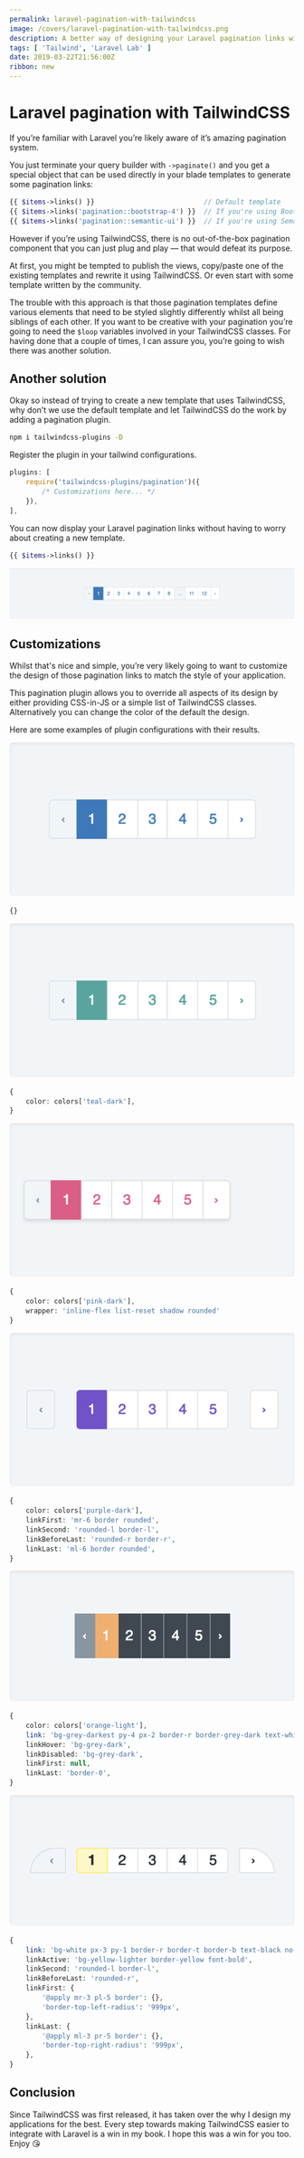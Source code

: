 ```yaml
---
permalink: laravel-pagination-with-tailwindcss
image: /covers/laravel-pagination-with-tailwindcss.png
description: A better way of designing your Laravel pagination links with TailwindCSS.
tags: [ 'Tailwind', 'Laravel Lab' ]
date: 2019-03-22T21:56:00Z
ribbon: new
---
```

# Laravel pagination with TailwindCSS

If you’re familiar with Laravel you’re likely aware of it’s amazing pagination system.

You just terminate your query builder with `->paginate()` and you get a special object that can be used directly in your blade templates to generate some pagination links:

```php
{{ $items->links() }}                           // Default template
{{ $items->links('pagination::bootstrap-4') }}  // If you're using Bootstrap
{{ $items->links('pagination::semantic-ui') }}  // If you're using Semantic UI
```

However if you’re using TailwindCSS, there is no out-of-the-box pagination component that you can just plug and play — that would defeat its purpose.

At first, you might be tempted to publish the views, copy/paste one of the existing templates and rewrite it using TailwindCSS. Or even start with some template written by the community.

The trouble with this approach is that those pagination templates define various elements that need to be styled slightly differently whilst all being siblings of each other. If you want to be creative with your pagination you’re going to need the `$loop` variables involved in your TailwindCSS classes. For having done that a couple of times, I can assure you, you’re going to wish there was another solution.

## Another solution
Okay so instead of trying to create a new template that uses TailwindCSS, why don’t we use the default template and let TailwindCSS do the work by adding a pagination plugin.

```sh
npm i tailwindcss-plugins -D
```

Register the plugin in your tailwind configurations.

```js
plugins: [
    require('tailwindcss-plugins/pagination')({
        /* Customizations here... */
    }),
],
```

You can now display your Laravel pagination links without having to worry about creating a new template.

```php
{{ $items->links() }}
```

![Pagination default style](./pagination.png)

<GithubButton url="https://github.com/lorisleiva/tailwindcss-plugins/tree/master/pagination" title="Pagination plugin on GitHub"></GithubButton>

## Customizations
Whilst that's nice and simple, you’re very likely going to want to customize the design of those pagination links to match the style of your application.

This pagination plugin allows you to override all aspects of its design by either providing CSS-in-JS or a simple list of TailwindCSS classes. Alternatively you can change the color of the default the design.

Here are some examples of plugin configurations with their results.

<div class="-mb-12 z-10 text-center">
    <img class="rounded shadow max-w-xs" alt="Pagination example 1" src="./pagination_1.png" />
</div>

```php
{}
```

<div class="-mb-12 z-10 text-center">
    <img class="rounded shadow max-w-xs" alt="Pagination example 2" src="./pagination_2.png" />
</div>

```php
{
    color: colors['teal-dark'],
}
```

<div class="-mb-12 z-10 text-center">
    <img class="rounded shadow max-w-xs" alt="Pagination example 3" src="./pagination_3.png" />
</div>

```php
{
    color: colors['pink-dark'],
    wrapper: 'inline-flex list-reset shadow rounded'
}
```

<div class="-mb-12 z-10 text-center">
    <img class="rounded shadow max-w-xs" alt="Pagination example 4" src="./pagination_4.png" />
</div>

```php
{
    color: colors['purple-dark'],
    linkFirst: 'mr-6 border rounded',
    linkSecond: 'rounded-l border-l',
    linkBeforeLast: 'rounded-r border-r',
    linkLast: 'ml-6 border rounded',
}
```

<div class="-mb-12 z-10 text-center">
    <img class="rounded shadow max-w-xs" alt="Pagination example 5" src="./pagination_5.png" />
</div>

```php
{
    color: colors['orange-light'],
    link: 'bg-grey-darkest py-4 px-2 border-r border-grey-dark text-white no-underline',
    linkHover: 'bg-grey-dark',
    linkDisabled: 'bg-grey-dark',
    linkFirst: null,
    linkLast: 'border-0',
}
```

<div class="-mb-12 z-10 text-center">
    <img class="rounded shadow max-w-xs" alt="Pagination example 6" src="./pagination_6.png" />
</div>

```php
{
    link: 'bg-white px-3 py-1 border-r border-t border-b text-black no-underline',
    linkActive: 'bg-yellow-lighter border-yellow font-bold',
    linkSecond: 'rounded-l border-l',
    linkBeforeLast: 'rounded-r',
    linkFirst: {
        '@apply mr-3 pl-5 border': {},
        'border-top-left-radius': '999px',
    },
    linkLast: {
        '@apply ml-3 pr-5 border': {},
        'border-top-right-radius': '999px',
    },
}
```

## Conclusion
Since TailwindCSS was first released, it has taken over the why I design my applications for the best. Every step towards making TailwindCSS easier to integrate with Laravel is a win in my book. I hope this was a win for you too. Enjoy 😘

<GithubButton url="https://github.com/lorisleiva/tailwindcss-plugins/tree/master/pagination" title="Pagination plugin on GitHub"></GithubButton>